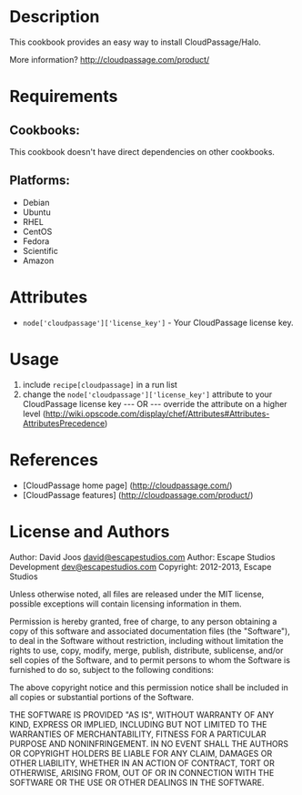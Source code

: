 Description
===========

This cookbook provides an easy way to install CloudPassage/Halo.

More information?
http://cloudpassage.com/product/

Requirements
============

## Cookbooks:

This cookbook doesn't have direct dependencies on other cookbooks.

## Platforms:

* Debian
* Ubuntu
* RHEL
* CentOS
* Fedora
* Scientific
* Amazon

Attributes
==========

* `node['cloudpassage']['license_key']` - Your CloudPassage license key.

Usage
=====

1) include `recipe[cloudpassage]` in a run list
2)
    change the `node['cloudpassage']['license_key']` attribute to your CloudPassage license key
    --- OR ---
    override the attribute on a higher level (http://wiki.opscode.com/display/chef/Attributes#Attributes-AttributesPrecedence)

References
==========

* [CloudPassage home page] (http://cloudpassage.com/)
* [CloudPassage features] (http://cloudpassage.com/product/)

License and Authors
===================

Author: David Joos <david@escapestudios.com>
Author: Escape Studios Development <dev@escapestudios.com>
Copyright: 2012-2013, Escape Studios

Unless otherwise noted, all files are released under the MIT license,
possible exceptions will contain licensing information in them.

Permission is hereby granted, free of charge, to any person obtaining a copy
of this software and associated documentation files (the "Software"), to deal
in the Software without restriction, including without limitation the rights
to use, copy, modify, merge, publish, distribute, sublicense, and/or sell
copies of the Software, and to permit persons to whom the Software is
furnished to do so, subject to the following conditions:

The above copyright notice and this permission notice shall be included in
all copies or substantial portions of the Software.

THE SOFTWARE IS PROVIDED "AS IS", WITHOUT WARRANTY OF ANY KIND, EXPRESS OR
IMPLIED, INCLUDING BUT NOT LIMITED TO THE WARRANTIES OF MERCHANTABILITY,
FITNESS FOR A PARTICULAR PURPOSE AND NONINFRINGEMENT. IN NO EVENT SHALL THE
AUTHORS OR COPYRIGHT HOLDERS BE LIABLE FOR ANY CLAIM, DAMAGES OR OTHER
LIABILITY, WHETHER IN AN ACTION OF CONTRACT, TORT OR OTHERWISE, ARISING FROM,
OUT OF OR IN CONNECTION WITH THE SOFTWARE OR THE USE OR OTHER DEALINGS IN
THE SOFTWARE.
